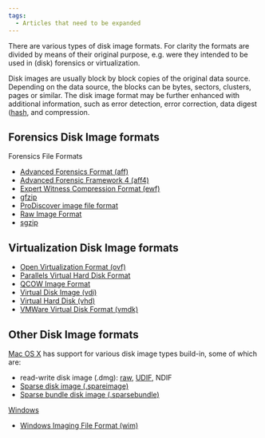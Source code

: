 ```yaml
---
tags:
  - Articles that need to be expanded
---
```

There are various types of disk image formats. For clarity the formats
are divided by means of their original purpose, e.g. were they intended
to be used in (disk) forensics or virtualization.

Disk images are usually block by block copies of the original data
source. Depending on the data source, the blocks can be bytes, sectors,
clusters, pages or similar. The disk image format may be further
enhanced with additional information, such as error detection, error
correction, data digest ([hash](hash.md), and compression.

## Forensics Disk Image formats

Forensics File Formats

* [Advanced Forensics Format (aff)](aff.md)
* [Advanced Forensic Framework 4 (aff4)](aff4.md)
* [Expert Witness Compression Format (ewf)](encase_image_file_format.md)
* [gfzip](gfzip.md)
* [ProDiscover image file format](prodiscover_image_file_format.md)
* [Raw Image Format](raw_image_format.md)
* [sgzip](sgzip.md)

## Virtualization Disk Image formats

* [Open Virtualization Format (ovf)](open_virtualization_format_(ovf).md)
* [Parallels Virtual Hard Disk Format](https://github.com/libyal/libphdi/blob/main/documentation/Parallels%20Hard%20Disk%20image%20format.asciidoc)
* [QCOW Image Format](qcow_image_format.md)
* [Virtual Disk Image (vdi)](virtual_disk_image_(vdi).md)
* [Virtual Hard Disk (vhd)](virtual_hard_disk_(vhd).md)
* [VMWare Virtual Disk Format (vmdk)](vmware_virtual_disk_format_(vmdk).md)

## Other Disk Image formats

[Mac OS X](mac_os_x.md) has support for various disk image types
build-in, some of which are:

* read-write disk image (.dmg): [raw](raw_image_format.md), [UDIF](dmg.md), NDIF
* [Sparse disk image (.spareimage)](https://github.com/libyal/libmodi/blob/main/documentation/Mac%20OS%20disk%20image%20types.asciidoc)
* [Sparse bundle disk image (.sparsebundle)](https://github.com/libyal/libmodi/blob/main/documentation/Mac%20OS%20disk%20image%20types.asciidoc)

[Windows](windows.md)

* [Windows Imaging File Format (wim)](windows_imaging_file_format_(wim).md)
